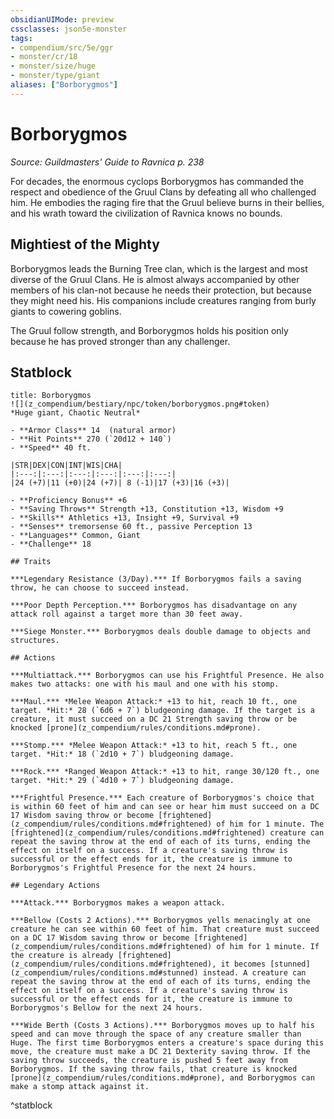 ```yaml
---
obsidianUIMode: preview
cssclasses: json5e-monster
tags:
- compendium/src/5e/ggr
- monster/cr/18
- monster/size/huge
- monster/type/giant
aliases: ["Borborygmos"]
---
```

# Borborygmos
*Source: Guildmasters' Guide to Ravnica p. 238*  

For decades, the enormous cyclops Borborygmos has commanded the respect and obedience of the Gruul Clans by defeating all who challenged him. He embodies the raging fire that the Gruul believe burns in their bellies, and his wrath toward the civilization of Ravnica knows no bounds.

## Mightiest of the Mighty

Borborygmos leads the Burning Tree clan, which is the largest and most diverse of the Gruul Clans. He is almost always accompanied by other members of his clan-not because he needs their protection, but because they might need his. His companions include creatures ranging from burly giants to cowering goblins.

The Gruul follow strength, and Borborygmos holds his position only because he has proved stronger than any challenger.

## Statblock

```ad-statblock
title: Borborygmos
![](z_compendium/bestiary/npc/token/borborygmos.png#token)
*Huge giant, Chaotic Neutral*

- **Armor Class** 14  (natural armor)
- **Hit Points** 270 (`20d12 + 140`)
- **Speed** 40 ft.

|STR|DEX|CON|INT|WIS|CHA|
|:---:|:---:|:---:|:---:|:---:|:---:|
|24 (+7)|11 (+0)|24 (+7)| 8 (-1)|17 (+3)|16 (+3)|

- **Proficiency Bonus** +6
- **Saving Throws** Strength +13, Constitution +13, Wisdom +9
- **Skills** Athletics +13, Insight +9, Survival +9
- **Senses** tremorsense 60 ft., passive Perception 13
- **Languages** Common, Giant
- **Challenge** 18

## Traits

***Legendary Resistance (3/Day).*** If Borborygmos fails a saving throw, he can choose to succeed instead.

***Poor Depth Perception.*** Borborygmos has disadvantage on any attack roll against a target more than 30 feet away.

***Siege Monster.*** Borborygmos deals double damage to objects and structures.

## Actions

***Multiattack.*** Borborygmos can use his Frightful Presence. He also makes two attacks: one with his maul and one with his stomp.

***Maul.*** *Melee Weapon Attack:* +13 to hit, reach 10 ft., one target. *Hit:* 28 (`6d6 + 7`) bludgeoning damage. If the target is a creature, it must succeed on a DC 21 Strength saving throw or be knocked [prone](z_compendium/rules/conditions.md#prone).

***Stomp.*** *Melee Weapon Attack:* +13 to hit, reach 5 ft., one target. *Hit:* 18 (`2d10 + 7`) bludgeoning damage.

***Rock.*** *Ranged Weapon Attack:* +13 to hit, range 30/120 ft., one target. *Hit:* 29 (`4d10 + 7`) bludgeoning damage.

***Frightful Presence.*** Each creature of Borborygmos's choice that is within 60 feet of him and can see or hear him must succeed on a DC 17 Wisdom saving throw or become [frightened](z_compendium/rules/conditions.md#frightened) of him for 1 minute. The [frightened](z_compendium/rules/conditions.md#frightened) creature can repeat the saving throw at the end of each of its turns, ending the effect on itself on a success. If a creature's saving throw is successful or the effect ends for it, the creature is immune to Borborygmos's Frightful Presence for the next 24 hours.

## Legendary Actions

***Attack.*** Borborygmos makes a weapon attack.

***Bellow (Costs 2 Actions).*** Borborygmos yells menacingly at one creature he can see within 60 feet of him. That creature must succeed on a DC 17 Wisdom saving throw or become [frightened](z_compendium/rules/conditions.md#frightened) of him for 1 minute. If the creature is already [frightened](z_compendium/rules/conditions.md#frightened), it becomes [stunned](z_compendium/rules/conditions.md#stunned) instead. A creature can repeat the saving throw at the end of each of its turns, ending the effect on itself on a success. If a creature's saving throw is successful or the effect ends for it, the creature is immune to Borborygmos's Bellow for the next 24 hours.

***Wide Berth (Costs 3 Actions).*** Borborygmos moves up to half his speed and can move through the space of any creature smaller than Huge. The first time Borborygmos enters a creature's space during this move, the creature must make a DC 21 Dexterity saving throw. If the saving throw succeeds, the creature is pushed 5 feet away from Borborygmos. If the saving throw fails, that creature is knocked [prone](z_compendium/rules/conditions.md#prone), and Borborygmos can make a stomp attack against it.
```
^statblock